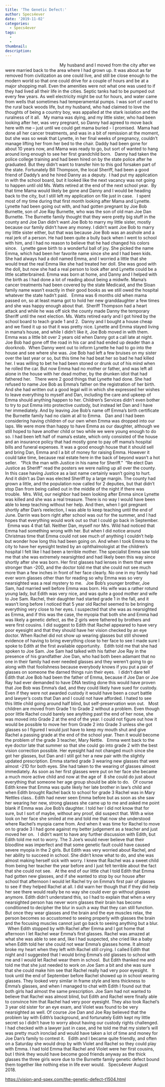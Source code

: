 ```yaml
---
title: 'The Genetic Defect:'
author: Specs4ever
date: '2019-11-02'
categories:
  - Specs4ever
tags:
  - 
  - 
thumbnail: 
description: 
---
```


                                            
My husband and I moved from the city after we were married back to the area where I had grown up. It was about as far removed from civilization as one could live, and still be close enough to the modern world so that one could drive for a couple of hours and be at a major shopping mall. Even the amenities were not what one was used to if they had lived all their life in the cities. Septic tanks had to be pumped out every few years. As well electricity might be out for hours, and water came from wells that sometimes had temperamental pumps. I was sort of used to the rural back woods life, but my husband, who had claimed to love the thoughts of being a country boy, was appalled at the stark isolation and the ruralness of it all.
 
My mama was dying, and my little sister, who had been looking after her, was very pregnant, so Danny had agreed to move back here with me – just until we could get mama buried - I promised.  Mama had done all her cancer treatments, and was in a bit of remission at the moment, but she was so weak that Lynette, in her final weeks of pregnancy, couldn’t manage lifting her from her bed to the chair. Daddy had been gone for about 10 years now, and Mama was ready to go, but sort of wanted to hang around long enough to see her first grandchild born.
 
Danny had taken the police college training and had been hired on by the state police after he graduated. But they didn’t want to transfer him to this god forsaken part of the state. Fortunately Bill Thompson, the local Sheriff, had been a good friend of Daddy’s and he hired Danny as a deputy.  I had put my application in with the school board, but it looked like the next vacancy was not going to happen until old Ms. Watts retired at the end of the next school year.  By that time Mama would likely be gone and Danny and I would be heading back to the city, but I still left my application on file just in case.
 
I spent most of my time during that first month looking after Mama and Lynette. Lynette had been going out with, and had gotten pregnant by Joe Bob Burnette, son of Joe Ray Burnette, who was the son of old man Joe Dan Burnette. The Burnette family thought that they were pretty big stuff in the county and Joe Dan didn’t want Joe Bob to marry my little sister, mostly because our family didn’t have any money. I didn’t want Joe Bob to marry my little sister either, but that was because Joe Bob was an asshole and a real jerk of a person. He had been quite a bully back when I went to school with him, and I had no reason to believe that he had changed his colors since.
 
Lynette gave birth to a wonderful ball of joy. She picked the name Emma, which had been her favorite name since she and I had been kids. She had always had a doll named Emma, and I worried a little that she would treat the real Emma like she had treated her doll. She was good with the doll, but now she had a real person to look after and Lynette could be a little scatterbrained. Emma was born at home, and Danny and I helped with the birth as I had done a lot of reading about being a midwife. Mama’s cancer treatments had been covered by the state Medicaid, and the Sloan family name wasn’t exactly in their good books as we still owed the hospital whatever the state hadn’t paid.
 
Emma was 6 months old when mama passed on, so at least mama got to hold her new granddaughter a few times and she was happy enough about that.  Sheriff Thompson had a heart attack and while he was off sick the county made Danny the temporary Sheriff until the next election. Ms. Watts retired early and I got hired by the school board to teach grade 1 and 2.  Danny and I bought a house cheap and we fixed it up so that it was pretty nice. Lynette and Emma stayed living in mama’s house, and while I didn’t like it, Joe Bob moved in with them.
 
Emma was a little bit over 2 years old when Danny got a call late at night. Joe Bob had gone off the road in his car and had ended up deader than a doorknob.  When Danny went out to inform Lynette he had to go into the house and see where she was. Joe Bob had left a few bruises on my sister over the last year or so, but this time he had beat her so bad he had killed her. I was willing to bet he had been stoned or drunk out of his mind when he rolled the car. But now Emma had no mother or father, and was left all alone in the house with her dead mother, by the drunken idiot that had fathered her.
 
There were 2 good things that Lynette had done. She had refused to name Joe Bob as Emma’s father on the registration of her birth. And she had written out a good legal will in which she expressed her wishes to leave everything to myself and Dan, including the care and upkeep of Emma should anything happen to her. Children’s Services didn’t even bother to try to put Emma into protective custody, but instead let Dan and I have her immediately. And by leaving Joe Bob’s name off Emma’s birth certificate the Burnette family had no claim at all to Emma.
 
Dan and I had been considering having children of our own when Emma was dropped into our laps. We were more than happy to have Emma as our daughter, although we still hoped to have another child or two while we were young enough to do so. I had been left half of mama’s estate, which only consisted of the house and an insurance policy that had mostly gone to pay off mama’s hospital bills and funeral expenses. It was a good enough house that it should sell and bring Dan, Emma and I a bit of money for raising Emma. However it could take time, because real estate here in the back of beyond wasn’t a hot seller.
 
“Pick the man with Justice in his name for Sheriff.”  “Re elect Dan Justice as Sheriff” read the posters we were nailing up all over the county. In this case having Justice as a last name certainly wasn’t going to hurt. And it didn’t as Dan was elected Sheriff by a large margin. The county had grown a little, and the population now called for 2 deputies, but that didn’t stop Dan from being called out in the middle of the night if there was trouble.  Mrs. Wild, our neighbor had been looking after Emma since Lynette was killed and she was a real treasure. There is no way I would have been able to keep teaching without her help. And then, when I got pregnant shortly after Dan’s reelection, I was able to keep teaching until the end of June. Darrin was born right after school was out for the summer, and I had hopes that everything would work out so that I could go back in September.
 
Emma was 4 that fall. Neither Dan, myself nor Mrs. Wild had noticed that Emma had something wrong with her. But when I did notice around Christmas time that Emma could not see much of anything I couldn’t help but wonder how long this had been going on. And when I took Emma to the city to have her eyesight tested by an ophthalmologist at the children’s hospital I felt like I had been a terrible mother. The specialist Emma saw told me that she was extremely nearsighted and had likely been this way since shortly after she was born. Her first glasses had lenses in them that were stronger than -20D, and the doctor told me that she could not see much more than a few inches in front of her face clearly. No one in my family had ever worn glasses other than for reading so why Emma was so very nearsighted was a real mystery to me.
 
Joe Bob’s younger brother, Joe Sam, had married well before Emma was born. His wife was a rather rotund young lady, but Edith was very nice, and was quite a good mother and wife to Joe Sam. Rachel, their daughter had started grade 1 in the fall, and it wasn’t long before I noticed that 5 year old Rachel seemed to be bringing everything very close to her eyes. I suspected that she was as nearsighted as Emma, and if this was the case, the myopia that both she and Emma had was likely a genetic defect, as the 2 girls were fathered by brothers and were first cousins. I did suggest to Edith that Rachel appeared to have very poor eyesight and that they should have her vision checked by an eye doctor. When Rachel did not show up wearing glasses but still showed evidence of having to bring everything close to her face to see I made sure I spoke to Edith at the first available opportunity.
 
Edith told me that she had spoken to Joe Sam. Joe Sam had talked with his father Joe Ray in the presence of his grandfather Joe Dan, who had both been adamant that no one in their family had ever needed glasses and they weren’t going to go along with that foolishness because everybody knows if you put a pair of glasses on someone the darned things ruin their eyes.
 
I didn’t dare tell Edith that Joe Bob had been the father of Emma, because if Joe Dan or Joe Ray had ever demanded to have DNA testing done this would have proven that Joe Bob was Emma’s dad, and they could likely have sued for custody. Even if they were not awarded custody it would have been a court battle and lawyer’s costs that Dan and I could not have afforded. I hated to see this little child going around half blind, but self-preservation won out. 
 
Most children are moved from Grade 1 to Grade 2 without a problem. Even though poor little Rachel could barely see anything past the end of her nose, she was moved into Grade 2 at the end of the year. I could not figure out how it would be possible to move her from Grade 2 into Grade 3 unless she got glasses so I figured I would just have to keep my mouth shut and give Rachel a passing grade at the end of the school year. Then it would become the problem of the grade 3 teacher, Mary Nettle.
 
Emma went back to the eye doctor late that summer so that she could go into grade 2 with the best vision correction possible. Her eyesight had not changed much since she got her glasses, but Dan and I still got her a new pair with the slightly updated prescription. Emma started grade 3 wearing new glasses that were almost -21D for both eyes. She had taken to the wearing of glasses almost immediately. As soon as her first glasses were put on her face she became a much more active child and now at the age of  8 she could do just about everything that someone her age group should be able to do.
 
Of course Edith knew that Emma was quite likely her late brother in law’s child and when Edith brought Rachel back to school for grade 3 Rachel was in Mary Nettles class.. Edith had never seen Emma before but as soon as she saw her wearing her new, strong glasses she came up to me and asked me point blank if Emma was Joe Bob’s daughter. I told her I did not know that for sure, but I sort of maybe, without any proof, did suspect that. With a wise look on her face she smiled at me and told me that now she understood where Rachel’s myopia came from. And when it was time for Rachel to move on to grade 3 I had gone against my better judgement as a teacher and just moved her on.
 
I didn’t want to have any further discussion with Edith, but Edith told me not to worry. The 3 Joe’s would never believe that their bloodline was imperfect and that some genetic fault could have caused severe myopia in the 2 girls. But Edith was very worried about Rachel, and her ability to succeed in school. She didn’t know what to do, and she was almost making herself sick with worry. I knew that Rachel was a sweet child from being her teacher the year before and I just felt terrible about the fact that she could not see.
 
At the end of our little chat I told Edith that Emma had gotten new glasses, and if she wanted to stop by our house after school that afternoon I would let Rachel try on Emma’s first pair of glasses to see if they helped Rachel at all. I did warn her though that if they did help her see there would really be no way she could ever go without glasses anymore. Edith didn’t understand this, so I had to explain that when a very nearsighted person has never worn glasses their brain has become conditioned to decipher the blur in such a way that they can still function. But once they wear glasses and the brain and the eye muscles relax, the person becomes so accustomed to seeing properly with glasses the brain and the focusing muscles cannot just go back to seeing anything but a blur. 
 
When Edith stopped by with Rachel after Emma and I got home that afternoon I let Rachel wear Emma’s first glasses. Rachel was amazed at what she was able to see and, like I had suspected, she cried like a baby when Edith told her she could not wear Emma’s glasses home. It almost broke my heart when they left with Rachel still crying. I called Edith that night and I suggested that I would bring Emma’s old glasses to school with me and I would let Rachel wear them in school.  But Edith thanked me and told me that she just needed to work on Joe Sam a bit and she was sure that she could make him see that Rachel really had very poor eyesight.
 
It took until the end of September before Rachel showed up in school wearing glasses. They looked very similar in frame style and lens thickness to Emma’s glasses, and when I managed to chat with Edith I found out that both girls had almost the same prescription. Joe Sam had not wanted to believe that Rachel was almost blind, but Edith and Rachel were finally able to convince him that Rachel had very poor eyesight. They also took Rachel’s 3 year old sister for an eye exam, and Violet was found to be very nearsighted as well. Of course Joe Dan and Joe Ray believed that the problem lay with Edith’s background, and fortunately Edith kept my little secret so I didn’t have to worry about having our custody rights challenged. I had checked with a lawyer just in case, and he told me that my sister’s will was pretty much ironclad and would have taken a lot of time and money for Joe Dan’s family to contest it.
 
Edith and I became quite friendly, and often on a Saturday she would drop by with Violet and Rachel so they could play with Emma. I had told Emma that Rachel and Violet were her first cousins, but I think they would have become good friends anyway as the thick glasses the three girls wore due to the Burnette family genetic defect bound them together like nothing else in life ever would.
 
Specs4ever
August 2018.
 
 

https://vision-and-spex.com/the-genetic-defect-t1504.html
